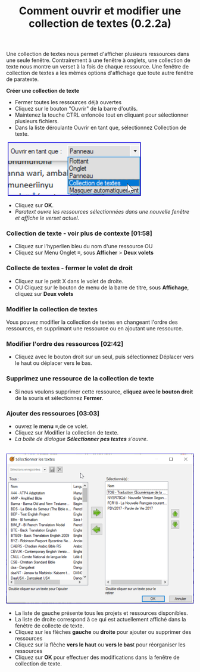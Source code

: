 ﻿---
title: Comment ouvrir et modifier une collection de textes (0.2.2a)
---

Une collection de textes nous permet d'afficher plusieurs ressources dans une seule fenêtre. Contrairement à une fenêtre à onglets, une collection de texte nous montre un verset à la fois de chaque ressource. Une fenêtre de collection de textes a les mêmes options d'affichage que toute autre fenêtre de paratexte.

**Créer une collection de texte**

-   Fermer toutes les ressources déjà ouvertes
-   Cliquez sur le bouton "Ouvrir" de la barre d'outils.
-   Maintenez la touche CTRL enfoncée tout en cliquant pour sélectionner plusieurs fichiers.
-   Dans la liste déroulante Ouvrir en tant que, sélectionnez Collection de texte.

    ![](../../media/72f69bdab3bc80883b3edc8d147c3425.png)

-   Cliquez sur **OK**.
   -  *Paratext ouvre les ressources sélectionnées dans une nouvelle fenêtre et affiche le verset actuel*.

### Collection de texte - voir plus de contexte [01:58]

-   Cliquez sur l'hyperlien bleu du nom d'une ressource OU
-   Cliquez sur Menu Onglet **≡**, sous **Afficher** \> **Deux volets**

### Collecte de textes - fermer le volet de droit

-   Cliquez sur le petit X dans le volet de droite.
-   OU Cliquez sur le bouton de menu de la barre de titre, sous **Affichage**, cliquez sur **Deux volets**

### Modifier la collection de textes

Vous pouvez modifier la collection de textes en changeant l'ordre des ressources, en supprimant une ressource ou en ajoutant une ressource.

### Modifier l'ordre des ressources [02:42]

-   Cliquez avec le bouton droit sur un seul, puis sélectionnez Déplacer vers le haut ou déplacer vers le bas.

### Supprimez une ressource de la collection de texte

-   Si nous voulons supprimer cette ressource, **cliquez avec le bouton droit** de la souris et sélectionnez **Fermer**.

### Ajouter des ressources [03:03]

-   ouvrez le **menu** **≡**,de ce volet.
-   Cliquez sur Modifier la collection de texte.
   -  *La boîte de dialogue **Sélectionner pes textes** s'ouvre*.

    ![](../../media/6f06076de0f8a06ffa8c2ef8c83f1497.png)

   -  La liste de gauche présente tous les projets et ressources disponibles.
   -  La liste de droite correspond à ce qui est actuellement affiché dans la fenêtre de collecte de texte.
-   Cliquez sur les flèches **gauche** ou **droite** pour ajouter ou supprimer des ressources
-   Cliquez sur la flèche **vers le haut** ou **vers le bas**t pour réorganiser les ressources
-   Cliquez sur **OK** pour effectuer des modifications dans la fenêtre de collection de texte.
